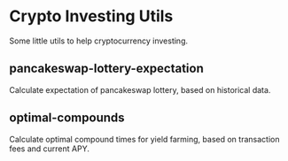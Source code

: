 # Crypto Investing Utils
Some little utils to help cryptocurrency investing.

## pancakeswap-lottery-expectation
Calculate expectation of pancakeswap lottery, based on historical data.

## optimal-compounds
Calculate optimal compound times for yield farming, based on transaction fees and current APY.
